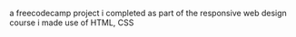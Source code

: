 a freecodecamp project i completed as part of the responsive web design course
i made use of HTML, CSS
